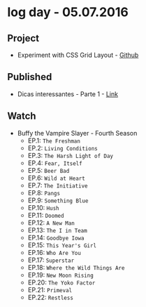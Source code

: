 # log day - 05.07.2016

## Project 

- Experiment with CSS Grid Layout - [Github](https://github.com/experiment-solutions/experiment-css-grid-layout)


## Published 

- Dicas interessantes - Parte 1 - [Link](http://nihongobenkyou.com.br/articles/dicas/dicas-interessantes-parte-1/)


## Watch

- Buffy the Vampire Slayer - Fourth Season
  - EP.1: `The Freshman`
  - EP.2: `Living Conditions`
  - EP.3: `The Harsh Light of Day`
  - EP.4: `Fear, Itself`
  - EP.5: `Beer Bad`
  - EP.6: `Wild at Heart`
  - EP.7: `The Initiative`
  - EP.8: `Pangs`
  - EP.9: `Something Blue`
  - EP.10: `Hush`
  - EP.11: `Doomed`
  - EP.12: `A New Man`
  - EP.13: `The I in Team`
  - EP.14: `Goodbye Iowa`
  - EP.15: `This Year's Girl`
  - EP.16: `Who Are You`
  - EP.17: `Superstar`
  - EP.18: `Where the Wild Things Are`
  - EP.19: `New Moon Rising`
  - EP.20: `The Yoko Factor`
  - EP.21: `Primeval`
  - EP.22: `Restless`
